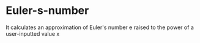 # Euler-s-number
It calculates an approximation of Euler's number e raised to the power of a user-inputted value x
